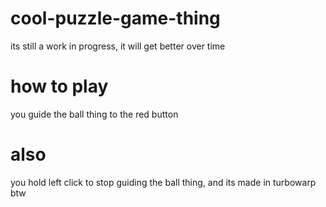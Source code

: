 # cool-puzzle-game-thing
its still a work in progress, it will get better over time
# how to play
you guide the ball thing to the red button
# also
you hold left click to stop guiding the ball thing,
and its made in turbowarp btw
